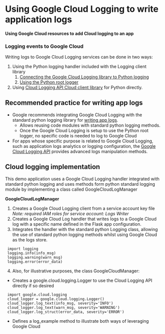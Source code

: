 # Using Google Cloud Logging to write application logs
#### Using Google Cloud resources to add Cloud logging to an app 

### Logging events to Google Cloud


Writing  logs to Google Cloud Logging services can be done  in two ways:
1. Using the Python logging handler included with the Logging client library
   1. [Connecting the Google Cloud Logging library to Python logging](https://cloud.google.com/logging/docs/setup/python#connecting_the_library_to_python_logging)
   2. [Using the Python root logger](https://cloud.google.com/logging/docs/setup/python#using_the_python_root_logger)
2. Using [Cloud Logging API Cloud client library](https://cloud.google.com/logging/docs/setup/python#use_the_cloud_client_library_directly) for Python directly.


## Recommended practice for writing app logs
* Google recommends integrating Google Cloud Logging with the standard python logging library for [writing app logs](https://cloud.google.com/appengine/docs/standard/python3/writing-application-logs#writing_app_logs).
  * Allows reusing code modules with standard python logging methods.
  * Once the Google Cloud Logging is setup to use the Python root logger, no specific code is needed to log to Google Cloud
* For apps whose specific purpose is related to Google Cloud Logging, such as application logs analytics or logging configuration, the [Google Cloud Logging API](https://cloud.google.com/logging/docs/reference/libraries) provides advanced logs manipulation methods.

## Cloud logging implementation

This demo application  uses a Google Cloud Logging handler integrated with standard python logging and uses methods form python standard logging module by 
implementing a class called GoogleCloudLogManager

**GoogleCloudLogManager**
1. Creates a Google Cloud Logging client from a service account key file
    *Note: required IAM roles for service account: Logs Writer*
2. Creates a Google Cloud Log handler that writes logs to a Google Cloud log with a specific name defined in the Flask app configuration.
3. Integrates the handler with the standard python Logging class, allowing the use of standard python logging methods whilst using Google Cloud as the logs store.
```
 import logging
 logging.info(info_msg)
 logging.warning(warn_msg)
 logging.error(error_data) 
```

4. Also, for illustrative purposes, the class GoogleCloudManager:
* Creates a google.cloud.logging.Logger to use the Cloud Logging API directly if so desired
``` 
 import google.cloud.logging 
 cloud_logger = google.cloud.logging.Logger()      
 cloud_logger.log_text(info_msg, severity='INFO')
 cloud_logger.log_text(warn_msg, severity='WARNING')
 cloud_logger.log_struct(error_data, severity='ERROR')
```
* Defines a log_example method to illustrate both ways of leveraging Google Cloud 


